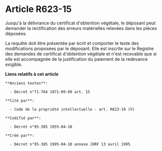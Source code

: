 # Article R623-15

Jusqu'à la délivrance du certificat d'obtention végétale, le déposant peut demander la rectification des erreurs matérielles
relevées dans les pièces déposées.

La requête doit être présentée par écrit et comporter le texte des modifications proposées par le déposant. Elle est inscrite
sur le Registre des demandes de certificat d'obtention végétale et n'est recevable que si elle est accompagnée de la
justification du paiement de la redevance exigible.

**Liens relatifs à cet article**

	**Anciens textes**:

	  - Décret n°71-764 1971-09-09 art. 15

	**Cité par**:

	  - Code de la propriété intellectuelle - art. R623-10 (V)

	**Codifié par**:

	  - Décret n°95-385 1955-04-10

	**Créé par**:

	  - Décret n°95-385 1995-04-10 annexe JORF 13 avril 1995
